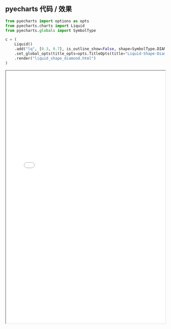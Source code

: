 
## pyecharts 代码 / 效果

```python
from pyecharts import options as opts
from pyecharts.charts import Liquid
from pyecharts.globals import SymbolType

c = (
    Liquid()
    .add("lq", [0.3, 0.7], is_outline_show=False, shape=SymbolType.DIAMOND)
    .set_global_opts(title_opts=opts.TitleOpts(title="Liquid-Shape-Diamond"))
    .render("liquid_shape_diamond.html")
)

```

<iframe width="100%" height="800px" src="Liquid/liquid_shape_diamond.html"></iframe>
